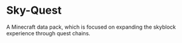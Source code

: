 # Sky-Quest
A Minecraft data pack, which is focused on expanding the skyblock experience through quest chains.
